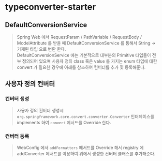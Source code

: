 # typeconverter-starter

## DefaultConversionService
> Spring Web 에서 RequestParam / PathVariable / RequestBody / ModelAttribute 를 받을 때 DefaultConversionService 를 통해서
> String -> 기재된 타입 으로 변환 한다.  
> DefaultConversionService 에는 기본적으로 대부분의 Primitive 타입들이 전부 정의되어 있으며 사용자 정의 class 혹은 
> value 를 가지는 enum 타입에 대한 convert 가 필요한 경우에 아래를 참조하여 컨버터를 추가 및 등록해준다.

## 사용자 정의 컨버터
### 컨버터 생성
> 사용자 정의 컨버터 생성시 `org.springframework.core.convert.converter.Converter` 인터페이스를 implements 하여
> `convert` 메서드를 Override 한다.

### 컨버터 등록
> WebConfig 에서 `addFormatters` 메서드를 Override 해서 registry 에 addConverter 메서드를 이용하여
> 위에서 생성한 컨버터 클래스를 추가해준다.
